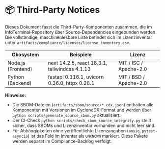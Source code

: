 # 📦 Third-Party Notices

Dieses Dokument fasst die Third-Party-Komponenten zusammen, die im InfoTerminal-Repository
über Source-Dependencies eingebunden werden. Die vollständige, maschinenlesbare Liste befindet
sich im Lizenzinventar unter `artifacts/compliance/licenses/license_inventory.csv`.

| Ökosystem | Beispiele | Lizenz |
| --- | --- | --- |
| Node.js (Frontend) | next 14.2.5, react 18.3.1, tailwindcss 4.1.13 | MIT / ISC / Apache-2.0 |
| Python (Backend) | fastapi 0.116.1, uvicorn 0.36.0, httpx 0.28.1 | MIT / BSD / Apache-2.0 |

**Hinweise:**

- Die SBOM-Dateien (`artifacts/sbom/source/*.cdx.json`) enthalten alle Komponenten mit Versionen
  im CycloneDX-Format und werden über `python scripts/generate_source_sbom.py` aktualisiert.
- Der CI-Check `python scripts/check_sbom_source_integrity.py` stellt sicher, dass SBOMs und
  Lizenzinventar vorhanden und nicht leer sind.
- Für Abhängigkeiten ohne veröffentlichte Lizenzangaben (`anyio`, `pytest-asyncio`) ist das Feld
  im Inventar als `UNKNOWN` markiert. Diese Pakete werden separat im Compliance-Backlog verfolgt.
